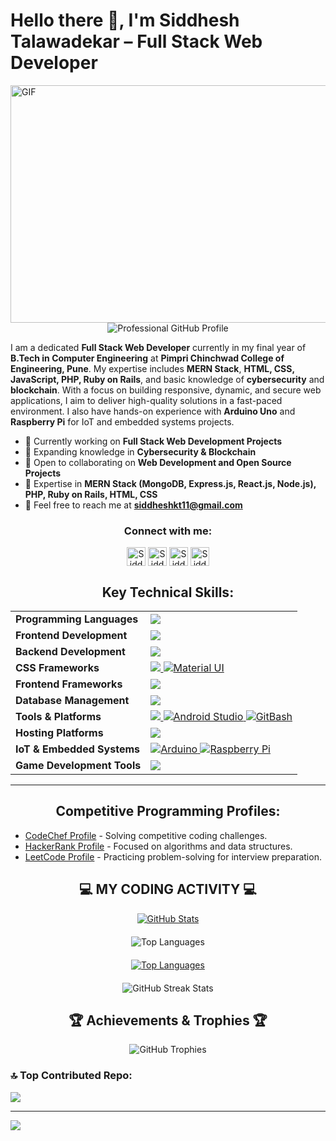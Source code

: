 # Hello there 👋, I'm Siddhesh Talawadekar – Full Stack Web Developer

  <img align="right" alt="GIF" src="code.gif" width="1000" height="380" />
<p align="center">
<img src="https://readme-typing-svg.herokuapp.com?color=00CFFF&size=32&center=true&vCenter=true&width=700&height=70&lines=Welcome+to+my+GitHub+Profile!;I'm+Siddhesh+Talawadekar;Full+Stack+Web+Developer;MERN+Stack+Specialist;Passionate+about+Technologies;Fresher" alt="Professional GitHub Profile">

</p>

I am a dedicated **Full Stack Web Developer** currently in my final year of **B.Tech in Computer Engineering** at **Pimpri Chinchwad College of Engineering, Pune**. My expertise includes **MERN Stack**, **HTML, CSS, JavaScript, PHP, Ruby on Rails**, and basic knowledge of **cybersecurity** and **blockchain**. With a focus on building responsive, dynamic, and secure web applications, I aim to deliver high-quality solutions in a fast-paced environment. I also have hands-on experience with **Arduino Uno** and **Raspberry Pi** for IoT and embedded systems projects.

- 🔭 Currently working on **Full Stack Web Development Projects**
- 🌱 Expanding knowledge in **Cybersecurity & Blockchain**
- 👯 Open to collaborating on **Web Development and Open Source Projects**
- 💬 Expertise in **MERN Stack (MongoDB, Express.js, React.js, Node.js), PHP, Ruby on Rails, HTML, CSS**
- 📧 Feel free to reach me at **siddheshkt11@gmail.com**

<div>

<h3 align="center">Connect with me:</h3>
<p align="center">
<a href="https://www.linkedin.com/in/siddheshkt11/" target="blank"><img align="center" src="https://img.icons8.com/color/48/000000/linkedin.png" alt="Siddhesh's LinkedIn" height="30" width="30" /></a>
<a href="https://www.codechef.com/users/siddheshkt11" target="blank"><img align="center" src="https://cdn.codechef.com/images/cc-logo-mobile.svg" alt="Siddhesh's CodeChef" height="30" width="30" /></a>
<a href="https://www.hackerrank.com/profile/siddheshkt11" target="blank"><img align="center" src="https://hrcdn.net/fcore/assets/work/header/hackerrank_logo-21e2867566.svg" alt="Siddhesh's HackerRank" height="30" width="30" /></a>
<a href="https://leetcode.com/u/imSiddhesh_11" target="blank"><img align="center" src="https://img.icons8.com/external-tal-revivo-shadow-tal-revivo/48/000000/external-level-up-your-coding-skills-and-quickly-land-a-job-logo-shadow-tal-revivo.png" alt="Siddhesh's LeetCode" height="30" width="30" /></a>
</p>
</div>
<h2 align="center">Key Technical Skills:</h2>
<table align="center">
<tr>
<td><b>Programming Languages</b></td>
<td> 
  <a href="https://github.com/siddhesh11082002" >
    <img src="https://skillicons.dev/icons?i=js,php,ruby,c,cpp,java,python" />
  </a> 
</td>
</tr>

<tr>
<td><b>Frontend Development</b></td>
<td> 
  <a href="https://github.com/siddhesh11082002" >
    <img src="https://skillicons.dev/icons?i=react,html,css,scss,javascript" />
  </a>
</td>
</tr>

<tr>
<td><b>Backend Development</b></td>
<td> 
  <a href="https://github.com/siddhesh11082002" >
    <img src="https://skillicons.dev/icons?i=nodejs,express,ruby" />
  </a>
</td>
</tr>

<tr>
<td><b>CSS Frameworks</b></td>
<td> 
  <a href="https://github.com/siddhesh11082002" >
    <img src="https://skillicons.dev/icons?i=bootstrap,tailwind" />
    <img src="https://img.icons8.com/color/48/000000/material-ui.png" alt="Material UI" />
  </a>
</td>
</tr>

<tr>
<td><b>Frontend Frameworks</b></td>
<td> 
  <a href="https://github.com/siddhesh11082002" >
    <img src="https://skillicons.dev/icons?i=react" />
  </a>
</td>
</tr>

<tr>
<td><b>Database Management</b></td>
<td> 
  <a href="https://github.com/siddhesh11082002" >
    <img src="https://skillicons.dev/icons?i=mongodb,mysql" />
  </a>
</td>
</tr>

<tr>
<td><b>Tools & Platforms</b></td>
<td> 
  <a href="https://github.com/siddhesh11082002" >
    <img src="https://skillicons.dev/icons?i=postman,git,github,vscode,eclipse,docker" />
    <img src="https://img.icons8.com/color/48/000000/android-studio--v3.png" alt="Android Studio" />
    <img src="https://img.icons8.com/color/48/000000/git.png" alt="GitBash" />
    
  </a>
</td>
</tr>

<tr>
<td><b>Hosting Platforms</b></td>
<td> 
  <a href="https://github.com/siddhesh11082002" >
    <img src="https://skillicons.dev/icons?i=vercel,firebase,github,aws" />
  </a>
</td>
</tr>

<tr>
<td><b>IoT & Embedded Systems</b></td>
<td> 
  <a href="https://github.com/siddhesh11082002" >
    <img src="https://img.icons8.com/color/48/000000/arduino.png" alt="Arduino" />
    <img src="https://img.icons8.com/color/48/000000/raspberry-pi.png" alt="Raspberry Pi" />
  </a>
</td>
</tr>

<tr>
<td><b>Game Development Tools</b></td>
<td> 
  <a href="https://github.com/siddhesh11082002" >
    <img src="https://skillicons.dev/icons?i=unity,blender" />
  </a>
</td>
</tr>

</table>

<hr>

<h2 align="center">Competitive Programming Profiles:</h2>
<ul>
  <li><a href="https://www.codechef.com/users/siddheshkt11">CodeChef Profile</a> - Solving competitive coding challenges.</li>
  <li><a href="https://www.hackerrank.com/profile/siddheshkt11">HackerRank Profile</a> - Focused on algorithms and data structures.</li>
  <li><a href="https://leetcode.com/u/imSiddhesh_11">LeetCode Profile</a> - Practicing problem-solving for interview preparation.</li>
</ul>
<h2 align="center" style="font-weight: bold;">💻 MY CODING ACTIVITY 💻</h2>

<div align="center" style="margin-bottom: 20px;">
  <a href="https://github.com/siddhesh11082002">
    <img src="https://github-stats-lemon.vercel.app/api?username=siddhesh11082002&show_icons=true&hide_border=true&theme=react" alt="GitHub Stats" style="max-width: 100%;">
  </a>
</div>

<div align="center" style="margin-bottom: 20px;">
    <img src="https://github-readme-stats.anuraghazra1.vercel.app/api/top-langs/?username=siddhesh11082002&layout=compact&theme=radical" alt="Top Languages" style="max-width: 100%;">
</div>

<div align="center" style="margin-bottom: 20px;">
  <a href="https://github.com/siddhesh11082002">
    <img src="https://github-readme-stats.vercel.app/api/top-langs/?username=siddhesh11082002&langs_count=10&title_color=0891b2&text_color=ffffff&icon_color=0891b2&bg_color=1c1917&hide_border=true&locale=en&custom_title=Top%20Languages" alt="Top Languages" style="max-width: 100%;">
  </a>
</div>

<div align="center" style="margin-bottom: 20px;">
  <img src="https://github-readme-streak-stats.herokuapp.com/?user=siddhesh11082002&theme=react" alt="GitHub Streak Stats" style="max-width: 100%;">
</div>

<h2 align="center" style="font-weight: bold;">🏆 Achievements & Trophies 🏆</h2>

<div align="center">
  <img src="https://github-profile-trophy.vercel.app/?username=siddhesh11082002&theme=radical&no-frame=false&no-bg=true&margin-w=4" alt="GitHub Trophies" style="max-width: 100%;">
</div>


### 🔝 Top Contributed Repo:
![](https://github-contributor-stats.vercel.app/api?username=siddhesh11082002&limit=5&theme=dark&combine_all_yearly_contributions=true)

---
[![](https://visitcount.itsvg.in/api?id=siddhesh11082002&icon=0&color=0)](https://visitcount.itsvg.in)
